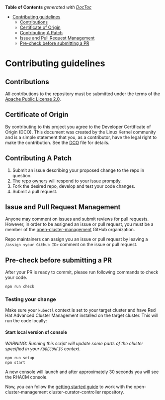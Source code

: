 [comment]: # ( Copyright Contributors to the Open Cluster Management project )


<!-- START doctoc generated TOC please keep comment here to allow auto update -->
<!-- DON'T EDIT THIS SECTION, INSTEAD RE-RUN doctoc TO UPDATE -->
**Table of Contents**  *generated with [DocToc](https://github.com/thlorenz/doctoc)*

- [Contributing guidelines](#contributing-guidelines)
    - [Contributions](#contributions)
    - [Certificate of Origin](#certificate-of-origin)
    - [Contributing A Patch](#contributing-a-patch)
    - [Issue and Pull Request Management](#issue-and-pull-request-management)
    - [Pre-check before submitting a PR](#pre-check-before-submitting-a-pr)

<!-- END doctoc generated TOC please keep comment here to allow auto update -->

# Contributing guidelines

## Contributions

All contributions to the repository must be submitted under the terms of the [Apache Public License 2.0](https://www.apache.org/licenses/LICENSE-2.0).

## Certificate of Origin

By contributing to this project you agree to the Developer Certificate of
Origin (DCO). This document was created by the Linux Kernel community and is a
simple statement that you, as a contributor, have the legal right to make the
contribution. See the [DCO](DCO) file for details.

## Contributing A Patch

1. Submit an issue describing your proposed change to the repo in question.
1. The [repo owners](OWNERS) will respond to your issue promptly.
1. Fork the desired repo, develop and test your code changes.
1. Submit a pull request.

## Issue and Pull Request Management

Anyone may comment on issues and submit reviews for pull requests. However, in
order to be assigned an issue or pull request, you must be a member of the
[open-cluster-management](https://github.com/open-cluster-management) GitHub organization.

Repo maintainers can assign you an issue or pull request by leaving a
`/assign <your Github ID>` comment on the issue or pull request.

## Pre-check before submitting a PR

After your PR is ready to commit, please run following commands to check your code.
```bash
npm run check
```

### Testing your change
Make sure your `kubectl` context is set to your target cluster and have Red Hat Advanced Cluster Management installed on the target cluster.
This will run the code locally:
#### Start local version of console
*WARNING: Running this script will update some parts of the cluster specified in your `KUBECONFIG` context.*
```bash
npm run setup
npm start
```
A new console will launch and after approximately 30 seconds you will see the RHACM console.


Now, you can follow the [getting started guide](./README.md#getting-started) to work with the open-cluster-management cluster-curator-controller repository.
